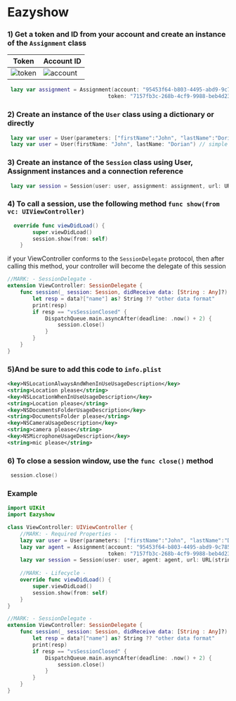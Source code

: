 # Eazyshow

### 1) Get a token and ID from your account and create an instance of the `Assignment` class

| Token | Account ID |
| ------ | ------ |
|![token](https://user-images.githubusercontent.com/78022759/177321304-b13dbe91-ffb7-421b-9b06-c9b019f1da8d.png)|![account](https://user-images.githubusercontent.com/78022759/177321320-62df6f71-70c2-4553-b09c-fd1a3393592b.png)|

```swift
 lazy var assignment = Assignment(account: "95453f64-b803-4495-abd9-9c785590f2fe",
                                token: "7157fb3c-268b-4cf9-9988-beb4d2370cda")
```

### 2) Create an instance of the `User` class using a dictionary or directly

```swift
 lazy var user = User(parameters: ["firstName":"John", "lastName":"Dorian", "id":"2323"]) // With Dictionaty
 lazy var user = User(firstName: "John", lastName: "Dorian") // simple initialization without other parameters
```
### 3) Create an instance of the `Session` class using User, Assignment instances and a connection reference

```swift
 lazy var session = Session(user: user, assignment: assignment, url: URL(string: "https://stage.verishow.com/client/conference/sdk/ios")!)
```

### 4) To call a session, use the following method `func show(from vc: UIViewController)`
```swift
  override func viewDidLoad() {
        super.viewDidLoad()
        session.show(from: self) 
    }
```
if your ViewController conforms to the `SessionDelegate` protocol, then after calling this method, your controller will become the delegate of this session
```swift
//MARK: - SessionDelegate -
extension ViewController: SessionDelegate {
    func session(_ session: Session, didReceive data: [String : Any]?) {
        let resp = data?["name"] as? String ?? "other data format"
        print(resp)
        if resp == "vsSessionClosed" {
            DispatchQueue.main.asyncAfter(deadline: .now() + 2) {
                session.close()
            }
        }
    }
}
```



### 5)And be sure to add this code to `info.plist`
```xml
<key>NSLocationAlwaysAndWhenInUseUsageDescription</key>
<string>Location please</string>
<key>NSLocationWhenInUseUsageDescription</key>
<string>Location please</string>
<key>NSDocumentsFolderUsageDescription</key>
<string>DocumentsFolder please</string>
<key>NSCameraUsageDescription</key>
<string>camera please</string>
<key>NSMicrophoneUsageDescription</key>
<string>mic please</string>
```

### 6) To close a session window, use the `func close()` method

```swift
 session.close()
```

### Example 
```swift
import UIKit
import Eazyshow

class ViewController: UIViewController {
    //MARK: - Required Properties -
    lazy var user = User(parameters: ["firstName":"John", "lastName":"Dorian", "id":"2323"])
    lazy var agent = Assignment(account: "95453f64-b803-4495-abd9-9c785590f2fe",
                                token: "7157fb3c-268b-4cf9-9988-beb4d2370cda")
    lazy var session = Session(user: user, agent: agent, url: URL(string: "https://stage.verishow.com/client/conference/sdk/ios")!)
    
    //MARK: - Lifecycle -
    override func viewDidLoad() {
        super.viewDidLoad()
        session.show(from: self)
    }
}

//MARK: - SessionDelegate -
extension ViewController: SessionDelegate {
    func session(_ session: Session, didReceive data: [String : Any]?) {
        let resp = data?["name"] as? String ?? "other data format"
        print(resp)
        if resp == "vsSessionClosed" {
            DispatchQueue.main.asyncAfter(deadline: .now() + 2) {
                session.close()
            }
        }
    }
}
```
